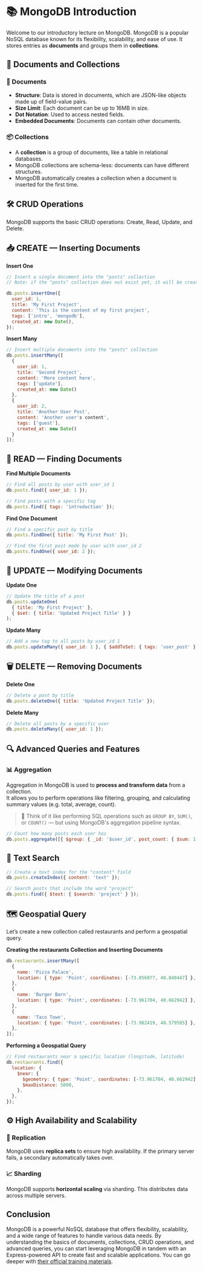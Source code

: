 # 📚 MongoDB Introduction

Welcome to our introductory lecture on MongoDB. MongoDB is a popular NoSQL database known for its flexibility, scalability, and ease of use. It stores entries as **documents** and groups them in **collections**.

## 📖 Documents and Collections

### 🧾 Documents

- **Structure**: Data is stored in documents, which are JSON-like objects made up of field-value pairs.
- **Size Limit**: Each document can be up to 16MB in size.
- **Dot Notation**: Used to access nested fields.
- **Embedded Documents**: Documents can contain other documents.

### 📦 Collections

- A **collection** is a group of documents, like a table in relational databases.
- MongoDB collections are schema-less: documents can have different structures.
- MongoDB automatically creates a collection when a document is inserted for the first time.

## 🛠️ CRUD Operations

MongoDB supports the basic CRUD operations: Create, Read, Update, and Delete.

## 📥 CREATE — Inserting Documents

**Insert One**

```js
// Insert a single document into the "posts" collection
// Note: if the "posts" collection does not exist yet, it will be created automatically

db.posts.insertOne({
  user_id: 1,
  title: 'My First Project',
  content: 'This is the content of my first project',
  tags: ['intro', 'mongodb'],
  created_at: new Date(),
});
```

**Insert Many**

```js
// Insert multiple documents into the "posts" collection
db.posts.insertMany([
  {
    user_id: 1,
    title: 'Second Project',
    content: 'More content here',
    tags: ['update'],
    created_at: new Date()
  },
  {
    user_id: 2,
    title: 'Another User Post',
    content: 'Another user's content',
    tags: ['guest'],
    created_at: new Date()
  }
]);
```

## 📖 READ — Finding Documents

**Find Multiple Documents**

```js
// Find all posts by user with user_id 1
db.posts.find({ user_id: 1 });

// Find posts with a specific tag
db.posts.find({ tags: 'introduction' });
```

**Find One Document**

```js
// Find a specific post by title
db.posts.findOne({ title: 'My First Post' });

// Find the first post made by user with user_id 2
db.posts.findOne({ user_id: 2 });
```

## 🔄 UPDATE — Modifying Documents

**Update One**

```js
// Update the title of a post
db.posts.updateOne(
  { title: 'My First Project' },
  { $set: { title: 'Updated Project Title' } }
);
```

**Update Many**

```js
// Add a new tag to all posts by user_id 1
db.posts.updateMany({ user_id: 1 }, { $addToSet: { tags: 'user_post' } });
```

## 🗑️ DELETE — Removing Documents

**Delete One**

```js
// Delete a post by title
db.posts.deleteOne({ title: 'Updated Project Title' });
```

**Delete Many**

```js
// Delete all posts by a specific user
db.posts.deleteMany({ user_id: 1 });
```

## 🔍 Advanced Queries and Features

### 📊 Aggregation

Aggregation in MongoDB is used to **process and transform data** from a collection.  
It allows you to perform operations like filtering, grouping, and calculating summary values (e.g. total, average, count).

> 🧠 Think of it like performing SQL operations such as `GROUP BY`, `SUM()`, or `COUNT()` — but using MongoDB's aggregation pipeline syntax.

```js
// Count how many posts each user has
db.posts.aggregate([{ $group: { _id: '$user_id', post_count: { $sum: 1 } } }]);
```

## 🔎 Text Search

```js
// Create a text index for the "content" field
db.posts.createIndex({ content: 'text' });

// Search posts that include the word "project"
db.posts.find({ $text: { $search: 'project' } });
```

## 🗺️ Geospatial Query

Let’s create a new collection called restaurants and perform a geospatial query.

**Creating the restaurants Collection and Inserting Documents**

```js
db.restaurants.insertMany([
  {
    name: 'Pizza Palace',
    location: { type: 'Point', coordinates: [-73.856077, 40.848447] },
  },
  {
    name: 'Burger Barn',
    location: { type: 'Point', coordinates: [-73.961704, 40.662942] },
  },
  {
    name: 'Taco Town',
    location: { type: 'Point', coordinates: [-73.982419, 40.579505] },
  },
]);
```

**Performing a Geospatial Query**

```js
// Find restaurants near a specific location (longitude, latitude)
db.restaurants.find({
  location: {
    $near: {
      $geometry: { type: 'Point', coordinates: [-73.961704, 40.662942] },
      $maxDistance: 5000,
    },
  },
});
```

## ⚙️ High Availability and Scalability

### 🔁 Replication

MongoDB uses **replica sets** to ensure high availability. If the primary server fails, a secondary automatically takes over.

### 📈 Sharding

MongoDB supports **horizontal scaling** via sharding. This distributes data across multiple servers.

## Conclusion

MongoDB is a powerful NoSQL database that offers flexibility, scalability, and a wide range of features to handle various data needs. By understanding the basics of documents, collections, CRUD operations, and advanced queries, you can start leveraging MongoDB in tandem with an Express-powered API to create fast and scalable applications. You can go deeper with [their official training materials](https://learn.mongodb.com/).

